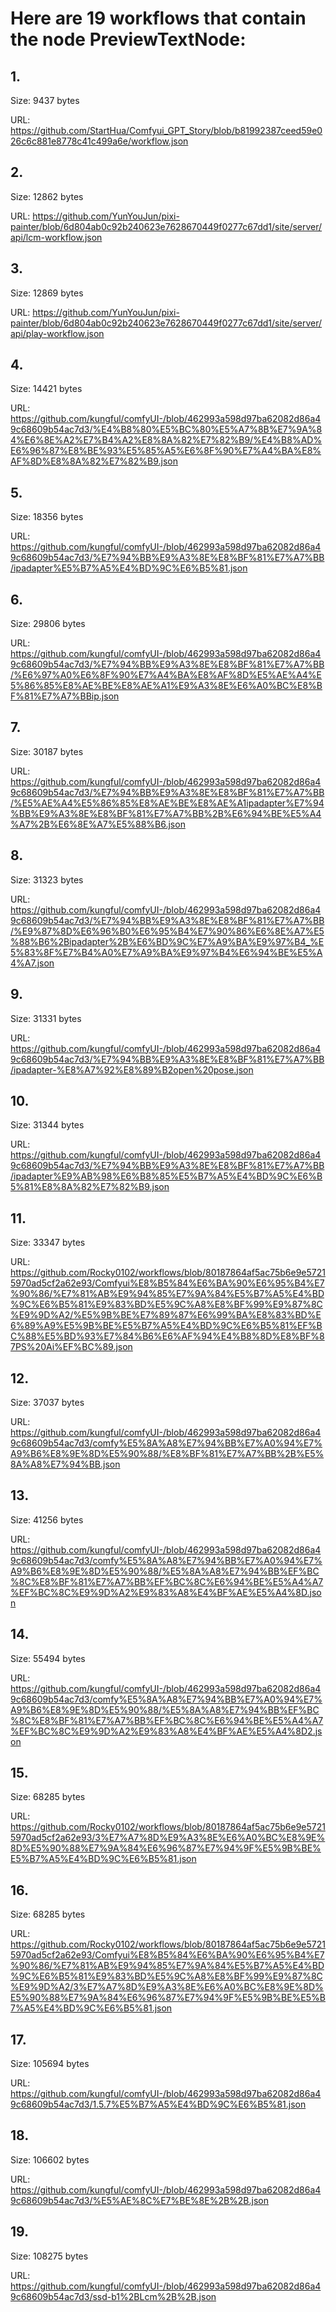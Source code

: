 # Here are 19 workflows that contain the node PreviewTextNode:

## 1. 

Size: 9437 bytes

URL: https://github.com/StartHua/Comfyui_GPT_Story/blob/b81992387ceed59e026c6c881e8778c41c499a6e/workflow.json

## 2. 

Size: 12862 bytes

URL: https://github.com/YunYouJun/pixi-painter/blob/6d804ab0c92b240623e7628670449f0277c67dd1/site/server/api/lcm-workflow.json

## 3. 

Size: 12869 bytes

URL: https://github.com/YunYouJun/pixi-painter/blob/6d804ab0c92b240623e7628670449f0277c67dd1/site/server/api/play-workflow.json

## 4. 

Size: 14421 bytes

URL: https://github.com/kungful/comfyUI-/blob/462993a598d97ba62082d86a49c68609b54ac7d3/%E4%B8%80%E5%BC%80%E5%A7%8B%E7%9A%84%E6%8E%A2%E7%B4%A2%E8%8A%82%E7%82%B9/%E4%B8%AD%E6%96%87%E8%BE%93%E5%85%A5%E6%8F%90%E7%A4%BA%E8%AF%8D%E8%8A%82%E7%82%B9.json

## 5. 

Size: 18356 bytes

URL: https://github.com/kungful/comfyUI-/blob/462993a598d97ba62082d86a49c68609b54ac7d3/%E7%94%BB%E9%A3%8E%E8%BF%81%E7%A7%BB/ipadapter%E5%B7%A5%E4%BD%9C%E6%B5%81.json

## 6. 

Size: 29806 bytes

URL: https://github.com/kungful/comfyUI-/blob/462993a598d97ba62082d86a49c68609b54ac7d3/%E7%94%BB%E9%A3%8E%E8%BF%81%E7%A7%BB/%E6%97%A0%E6%8F%90%E7%A4%BA%E8%AF%8D%E5%AE%A4%E5%86%85%E8%AE%BE%E8%AE%A1%E9%A3%8E%E6%A0%BC%E8%BF%81%E7%A7%BBip.json

## 7. 

Size: 30187 bytes

URL: https://github.com/kungful/comfyUI-/blob/462993a598d97ba62082d86a49c68609b54ac7d3/%E7%94%BB%E9%A3%8E%E8%BF%81%E7%A7%BB/%E5%AE%A4%E5%86%85%E8%AE%BE%E8%AE%A1ipadapter%E7%94%BB%E9%A3%8E%E8%BF%81%E7%A7%BB%2B%E6%94%BE%E5%A4%A7%2B%E6%8E%A7%E5%88%B6.json

## 8. 

Size: 31323 bytes

URL: https://github.com/kungful/comfyUI-/blob/462993a598d97ba62082d86a49c68609b54ac7d3/%E7%94%BB%E9%A3%8E%E8%BF%81%E7%A7%BB/%E9%87%8D%E6%96%B0%E6%95%B4%E7%90%86%E6%8E%A7%E5%88%B6%2Bipadapter%2B%E6%BD%9C%E7%A9%BA%E9%97%B4_%E5%83%8F%E7%B4%A0%E7%A9%BA%E9%97%B4%E6%94%BE%E5%A4%A7.json

## 9. 

Size: 31331 bytes

URL: https://github.com/kungful/comfyUI-/blob/462993a598d97ba62082d86a49c68609b54ac7d3/%E7%94%BB%E9%A3%8E%E8%BF%81%E7%A7%BB/ipadapter-%E8%A7%92%E8%89%B2open%20pose.json

## 10. 

Size: 31344 bytes

URL: https://github.com/kungful/comfyUI-/blob/462993a598d97ba62082d86a49c68609b54ac7d3/%E7%94%BB%E9%A3%8E%E8%BF%81%E7%A7%BB/ipadapter%E9%AB%98%E6%B8%85%E5%B7%A5%E4%BD%9C%E6%B5%81%E8%8A%82%E7%82%B9.json

## 11. 

Size: 33347 bytes

URL: https://github.com/Rocky0102/workflows/blob/80187864af5ac75b6e9e57215970ad5cf2a62e93/Comfyui%E8%B5%84%E6%BA%90%E6%95%B4%E7%90%86/%E7%81%AB%E9%94%85%E7%9A%84%E5%B7%A5%E4%BD%9C%E6%B5%81%E9%83%BD%E5%9C%A8%E8%BF%99%E9%87%8C%E9%9D%A2/%E5%9B%BE%E7%89%87%E6%99%BA%E8%83%BD%E6%89%A9%E5%9B%BE%E5%B7%A5%E4%BD%9C%E6%B5%81%EF%BC%88%E5%BD%93%E7%84%B6%E6%AF%94%E4%B8%8D%E8%BF%87PS%20Ai%EF%BC%89.json

## 12. 

Size: 37037 bytes

URL: https://github.com/kungful/comfyUI-/blob/462993a598d97ba62082d86a49c68609b54ac7d3/comfy%E5%8A%A8%E7%94%BB%E7%A0%94%E7%A9%B6%E8%9E%8D%E5%90%88/%E8%BF%81%E7%A7%BB%2B%E5%8A%A8%E7%94%BB.json

## 13. 

Size: 41256 bytes

URL: https://github.com/kungful/comfyUI-/blob/462993a598d97ba62082d86a49c68609b54ac7d3/comfy%E5%8A%A8%E7%94%BB%E7%A0%94%E7%A9%B6%E8%9E%8D%E5%90%88/%E5%8A%A8%E7%94%BB%EF%BC%8C%E8%BF%81%E7%A7%BB%EF%BC%8C%E6%94%BE%E5%A4%A7%EF%BC%8C%E9%9D%A2%E9%83%A8%E4%BF%AE%E5%A4%8D.json

## 14. 

Size: 55494 bytes

URL: https://github.com/kungful/comfyUI-/blob/462993a598d97ba62082d86a49c68609b54ac7d3/comfy%E5%8A%A8%E7%94%BB%E7%A0%94%E7%A9%B6%E8%9E%8D%E5%90%88/%E5%8A%A8%E7%94%BB%EF%BC%8C%E8%BF%81%E7%A7%BB%EF%BC%8C%E6%94%BE%E5%A4%A7%EF%BC%8C%E9%9D%A2%E9%83%A8%E4%BF%AE%E5%A4%8D2.json

## 15. 

Size: 68285 bytes

URL: https://github.com/Rocky0102/workflows/blob/80187864af5ac75b6e9e57215970ad5cf2a62e93/3%E7%A7%8D%E9%A3%8E%E6%A0%BC%E8%9E%8D%E5%90%88%E7%9A%84%E6%96%87%E7%94%9F%E5%9B%BE%E5%B7%A5%E4%BD%9C%E6%B5%81.json

## 16. 

Size: 68285 bytes

URL: https://github.com/Rocky0102/workflows/blob/80187864af5ac75b6e9e57215970ad5cf2a62e93/Comfyui%E8%B5%84%E6%BA%90%E6%95%B4%E7%90%86/%E7%81%AB%E9%94%85%E7%9A%84%E5%B7%A5%E4%BD%9C%E6%B5%81%E9%83%BD%E5%9C%A8%E8%BF%99%E9%87%8C%E9%9D%A2/3%E7%A7%8D%E9%A3%8E%E6%A0%BC%E8%9E%8D%E5%90%88%E7%9A%84%E6%96%87%E7%94%9F%E5%9B%BE%E5%B7%A5%E4%BD%9C%E6%B5%81.json

## 17. 

Size: 105694 bytes

URL: https://github.com/kungful/comfyUI-/blob/462993a598d97ba62082d86a49c68609b54ac7d3/1.5.7%E5%B7%A5%E4%BD%9C%E6%B5%81.json

## 18. 

Size: 106602 bytes

URL: https://github.com/kungful/comfyUI-/blob/462993a598d97ba62082d86a49c68609b54ac7d3/%E5%AE%8C%E7%BE%8E%2B%2B.json

## 19. 

Size: 108275 bytes

URL: https://github.com/kungful/comfyUI-/blob/462993a598d97ba62082d86a49c68609b54ac7d3/ssd-b1%2BLcm%2B%2B.json

